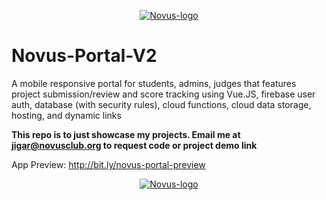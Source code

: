 <p align="center">
  <a href="https://novusclub.org/" rel="noopener" target="_blank"><img src="https://i.imgur.com/Rexh0GE.png" alt="Novus-logo"></a></p>
</p>

# Novus-Portal-V2
A mobile responsive portal for students, admins, judges that features project submission/review and score tracking using Vue.JS, firebase user auth, database (with security rules), cloud functions, cloud data storage, hosting, and dynamic links

**This repo is to just showcase my projects. Email me at jigar@novusclub.org to request code or project demo link**

App Preview: http://bit.ly/novus-portal-preview


<p align="center">
  <a href="https://novusclub.org/" rel="noopener" target="_blank"><img src="https://i.imgur.com/UUgJcAh.png" alt="Novus-logo"></a></p>
</p>

